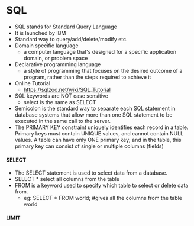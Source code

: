 # SQL
- SQL stands for Standard Query Language
- It is launched by IBM
- Standard way to query/add/delete/modify etc.
- Domain specific language
     - a computer language that's designed for a specific application domain, or problem space
- Declarative programming language
     - a style of programming that focuses on the desired outcome of a program, rather than the steps required to achieve it
- Online Tutorial
    - https://sqlzoo.net/wiki/SQL_Tutorial
- SQL keywords are NOT case sensitive
   - select is the same as SELECT
- Semicolon is the standard way to separate each SQL statement in database systems that allow more than one SQL statement to be executed in the same call to the server.
- The PRIMARY KEY constraint uniquely identifies each record in a table.
Primary keys must contain UNIQUE values, and cannot contain NULL values.
A table can have only ONE primary key; and in the table, this primary key can consist of single or multiple columns (fields)
#### SELECT
- The SELECT statement is used to select data from a database.
- SELECT * select all columns from the table
- FROM is a keyword used to specify which table to select or delete data from.
  - eg: SELECT * FROM world; #gives all the columns from the table world
#### LIMIT
